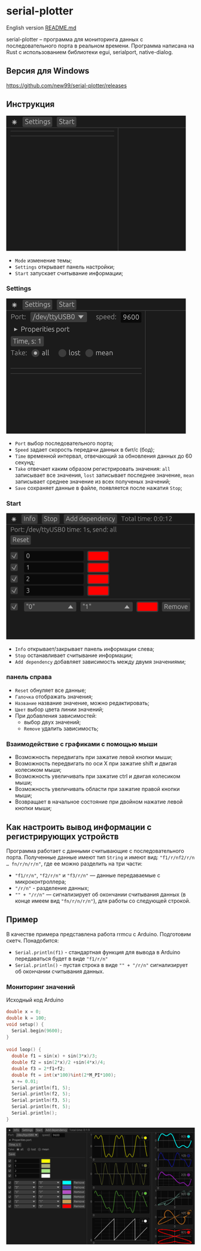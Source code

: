 # serial-plotter

English version  [README.md](.README.md)

serial-plotter – программа для мониторинга данных с последовательного порта в реальном времени. Программа написана на Rust с использованием библиотеки egui, serialport, native-dialog.


## Версия для Windows
https://github.com/new99/serial-plotter/releases

## Инструкция
![Main](./main.png "Main window")

* `Mode` изменение темы;
* `Settings` открывает панель настройки;
* `Start` запускает считывание информации;

### Settings
![Settings](./Settings.png "Settings")

* `Port` выбор последовательного порта;
* `Speed` задает скорость передачи данных в бит/c (бод);
* `Time` временной интервал, отвечающий за обновления данных до 60 секунд;
* `Take` отвечает каким образом регистрировать значения: `all` записывает все значения, `lost` записывает последнее значение, `mean` записывает среднее значение из всех полученых значений;
* `Save` сохраняет данные в файле, появляется после нажатия `Stop`;

### Start
![Start](./start.png "Start")

* `Info` открывает/закрывает панель информации  слева;
* `Stop` останавливает считывание информации;
* `Add dependency` добавляет зависимость между двумя значениями;

### панель справа

* `Reset` обнуляет все данные;
* `Галочка` отображать значения;
* `Название` название значение, можно редактировать;
* `Цвет` выбор цвета линии значений;
* При добавления зависимостей:
  * выбор двух значений;
  * `Remove` удалить зависимость;

### Взаимодействие с графиками с помощью мыши
* Возможность передвигать при зажатие левой кнопки мыши;
* Возможность передвигать по оси X при зажатие shift и двигая колесиком мыши;
* Возможность увеличивать при зажатие ctrl и двигая колесиком мыши;
* Возможность увеличивать области при зажатие правой кнопки мыши;
* Возвращает в начальное состояние при двойном нажатие левой кнопки мыши;



## Как настроить вывод информации с регистрирующих устройств
Программа работает с данными считывающие с последовательного порта. Полученные данные имеют тип `String` и имеют вид:
`"f1/r/nf2/r/n … fn/r/n/r/n"`,
где ее можно разделить на три части:
* `"f1/r/n"`, `"f2/r/n"` и `"f3/r/n"` — данные передаваемые с микроконтроллера;
* `"/r/n"`  - разделение данных;
* `"" + "/r/n"` — сигнализирует об окончании считывания данных (в конце имеем вид `"fn/r/n/r/n"`), для работы со следующей строкой.

## Пример
В качестве примера представлена работа rrmcu с Arduino.
Подготовим скетч. Понадобится:
  * `Serial.println(f1)` - стандартная функция для вывода в Arduino передаваться будет в виде `"f1/r/n"`
  * `Serial.println()` - пустая строка в виде `"" + "/r/n"` сигнализирует об окончании считывания данных.

### Мониторинг значений
Исходный код Arduino
```c
double x = 0;
double k = 100;
void setup() {
  Serial.begin(9600);
}

void loop() {
  double f1 = sin(x) + sin(3*x)/3;
  double f2 = sin(2*x)/2 +sin(4*x)/4;
  double f3 = 2*f1+f2;
  double ft = int(x*100)%int(2*M_PI*100);
  x += 0.01;
  Serial.println(f1, 5);
  Serial.println(f2, 5);
  Serial.println(f3, 5);
  Serial.println(ft, 5);
  Serial.println();
}

```

![to_time](./Example/Example.png "to_time")

